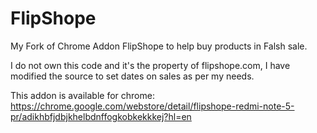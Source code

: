 # FlipShope
My Fork of Chrome Addon FlipShope to help buy products in Falsh sale.

I do not own this code and it's the property of flipshope.com, I have modified the source to set dates on sales as per my needs.

This addon is available for chrome: https://chrome.google.com/webstore/detail/flipshope-redmi-note-5-pr/adikhbfjdbjkhelbdnffogkobkekkkej?hl=en
